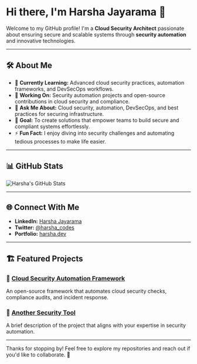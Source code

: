 # Hi there, I'm Harsha Jayarama 👋

Welcome to my GitHub profile! I'm a **Cloud Security Architect** passionate about ensuring secure and scalable systems through **security automation** and innovative technologies.

---

## 🛠️ About Me

- 🌱 **Currently Learning:** Advanced cloud security practices, automation frameworks, and DevSecOps workflows.
- 🔭 **Working On:** Security automation projects and open-source contributions in cloud security and compliance.
- 💬 **Ask Me About:** Cloud security, automation, DevSecOps, and best practices for securing infrastructure.
- 🎯 **Goal:** To create solutions that empower teams to build secure and compliant systems effortlessly.
- ⚡ **Fun Fact:** I enjoy diving into security challenges and automating tedious processes to make life easier.

---

## 📊 GitHub Stats

![Harsha's GitHub Stats](https://github-readme-stats.vercel.app/api?username=harsha-jayarama&show_icons=true&theme=radical)

---

## 🌐 Connect With Me

- **LinkedIn:** [Harsha Jayarama](https://www.linkedin.com/in/harsha-jayarama/)
- **Twitter:** [@harsha_codes](https://twitter.com/harsha_codes)
- **Portfolio:** [harsha.dev](https://harsha.dev)

---

## 🏗️ Featured Projects

### 🌟 [Cloud Security Automation Framework](https://github.com/harsha-jayarama/cloud-security-automation)
An open-source framework that automates cloud security checks, compliance audits, and incident response.

### 🌟 [Another Security Tool](https://github.com/harsha-jayarama/another-project)
A brief description of the project that aligns with your expertise in security automation.

---

Thanks for stopping by! Feel free to explore my repositories and reach out if you'd like to collaborate. 🚀

